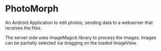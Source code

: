 PhotoMorph
==========

An Android Application to edit photos, sending data to a webserver that receives the files.


The server side uses ImageMagick library to process the images.
Images can be partially selected via dragging on the loaded ImageView.
